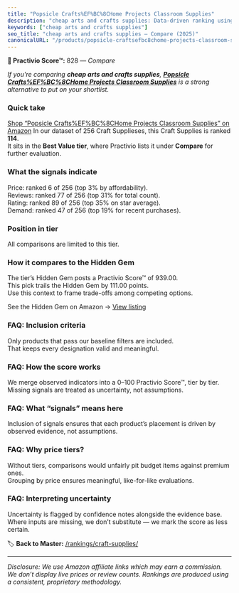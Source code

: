 ```yaml
---
title: "Popsicle Crafts%EF%BC%8CHome Projects Classroom Supplies"
description: "cheap arts and crafts supplies: Data-driven ranking using the Practivio Score™. Positioned by quality, value, demand, findability, momentum."
keywords: ["cheap arts and crafts supplies"]
seo_title: "cheap arts and crafts supplies — Compare (2025)"
canonicalURL: "/products/popsicle-craftsefbc8chome-projects-classroom-supplies-B092CMPBPW/"
---
```


**🛒 Practivio Score™:** 828 — _Compare_


*If you're comparing **cheap arts and crafts supplies**, **[Popsicle Crafts%EF%BC%8CHome Projects Classroom Supplies](https://www.amazon.com/dp/B092CMPBPW?tag=practivio-20)** is a strong alternative to put on your shortlist.*
### Quick take
[Shop “Popsicle Crafts%EF%BC%8CHome Projects Classroom Supplies” on Amazon](https://www.amazon.com/dp/B092CMPBPW?tag=practivio-20)
In our dataset of 256 Craft Supplieses, this Craft Supplies is ranked **114**.  
It sits in the **Best Value tier**, where Practivio lists it under **Compare** for further evaluation.

### What the signals indicate
Price: ranked 6 of 256 (top 3% by affordability).  
Reviews: ranked 77 of 256 (top 31% for total count).  
Rating: ranked 89 of 256 (top 35% on star average).  
Demand: ranked 47 of 256 (top 19% for recent purchases).

### Position in tier
All comparisons are limited to this tier.

### How it compares to the Hidden Gem
The tier’s Hidden Gem posts a Practivio Score™ of 939.00.  
This pick trails the Hidden Gem by 111.00 points.  
Use this context to frame trade-offs among competing options.  

See the Hidden Gem on Amazon → [View listing](https://www.amazon.com/dp/B00178QQJ8?tag=practivio-20)

### FAQ: Inclusion criteria
Only products that pass our baseline filters are included.  
That keeps every designation valid and meaningful.

### FAQ: How the score works
We merge observed indicators into a 0–100 Practivio Score™, tier by tier.  
Missing signals are treated as uncertainty, not assumptions.

### FAQ: What “signals” means here
Inclusion of signals ensures that each product’s placement is driven by observed evidence, not assumptions.

### FAQ: Why price tiers?
Without tiers, comparisons would unfairly pit budget items against premium ones.  
Grouping by price ensures meaningful, like-for-like evaluations.

### FAQ: Interpreting uncertainty
Uncertainty is flagged by confidence notes alongside the evidence base.  
Where inputs are missing, we don’t substitute — we mark the score as less certain.

<!-- Missing template for Compare/CompareWithinPriceClass -->


🏷️ **Back to Master:** [/rankings/craft-supplies/](/rankings/craft-supplies/)

---
_Disclosure: We use Amazon affiliate links which may earn a commission. We don’t display live prices or review counts. Rankings are produced using a consistent, proprietary methodology._
